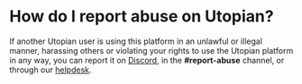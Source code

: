 # How do I report abuse on Utopian?

If another Utopian user is using this platform in an unlawful or illegal manner, harassing others or violating your rights to use the Utopian platform in any way, you can report it on [Discord](https://discord.gg/x9z4MQ8), in the **#report-abuse** channel, or through our [helpdesk](https://support.utopian.io/).
